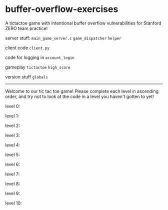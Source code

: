 # buffer-overflow-exercises

A tictactoe game with intentional buffer overflow vulnerabilities for Stanford ZERO team practice!

server stuff:
`main_game_server.c`
`game_dispatcher`
`helper`

client code `client.py` 

code for logging in `account_login` 

gameplay 
`tictactoe`
`high_score` 

version stuff `globals`

-----------------
Welcome to our tic tac toe game! Please complete each level in ascending order, and try not to look at the code in a level you haven't gotten to yet!

level 0:

level 1:

level 2:

level 3:

level 4:

level 5:

level 6:

level 7:

level 8:

level 9:

level 10:
